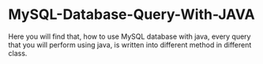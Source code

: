 # MySQL-Database-Query-With-JAVA
Here you will find that, how to use MySQL database with java, every query that you will perform using java, is written into different method in different class.
